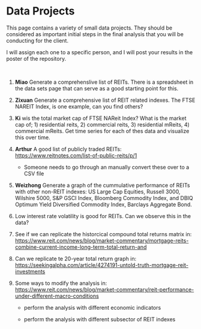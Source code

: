 Data Projects
================

This page contains a variety of small data projects. They should be
considered as important initial steps in the final analysis that you
will be conducting for the client.

I will assign each one to a specific person, and I will post your
results in the poster of the repository.

<br>

1.  **Miao** Generate a comprehenslive list of REITs. There is a
    spreadsheet in the data sets page that can serve as a good starting
    point for this.

2.  **Zixuan** Generate a comprehensive list of REIT related indexes.
    The FTSE NAREIT Index, is one example, can you find others?

3.  **Ki** wis the total market cap of FTSE NAReit Index? What is the
    market cap of; 1) residential reits, 2) commercial reits, 3)
    residential mReits, 4) commercial mReits. Get time series for each
    of thes data and visualize this over time.

4.  **Arthur** A good list of publicly traded REITs:
    <https://www.reitnotes.com/list-of-public-reits/p/1>
    
      - Someone needs to go through an manually convert these over to a
        CSV file

5.  **Weizhong** Generate a graph of the cummulative performance of
    REITs with other non-REIT indexes: US Large Cap Equities, Russell
    3000, Wilshire 5000, S\&P GSCI Index, Bloomberg Commodity Index, and
    DBIQ Optimum Yield Diversified Commodity Index, Barclays Aggregate
    Bond.

6.  Low interest rate volatility is good for REITs. Can we observe this
    in the data?

7.  See if we can replicate the historcical compound total returns
    matrix in:
    <https://www.reit.com/news/blog/market-commentary/mortgage-reits-combine-current-income-long-term-total-return-and>

8.  Can we replicate te 20-year total return graph in:
    <https://seekingalpha.com/article/4274191-untold-truth-mortgage-reit-investments>

9.  Some ways to modify the analysis in:
    <https://www.reit.com/news/blog/market-commentary/reit-performance-under-different-macro-conditions>
    
      - perform the analysis with different economic indicators
    
      - perform the analysis with different subsector of REIT indexes

